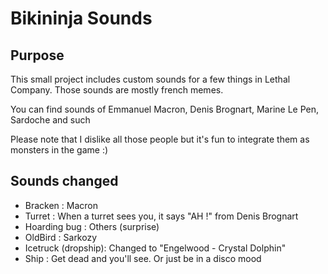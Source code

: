 # Bikininja Sounds

## Purpose

This small project includes custom sounds for a few things in Lethal Company. Those sounds are mostly french memes.

You can find sounds of Emmanuel Macron, Denis Brognart, Marine Le Pen, Sardoche and such

Please note that I dislike all those people but it's fun to integrate them as monsters in the game :)

## Sounds changed

- Bracken : Macron
- Turret : When a turret sees you, it says "AH !" from Denis Brognart
- Hoarding bug : Others (surprise)
- OldBird : Sarkozy
- Icetruck (dropship): Changed to "Engelwood - Crystal Dolphin"
- Ship : Get dead and you'll see. Or just be in a disco mood